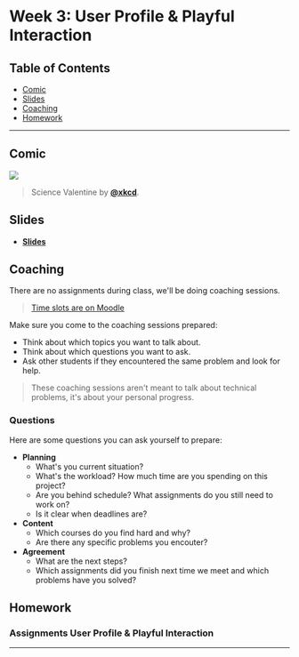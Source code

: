<!--lint disable no-html-->

# Week 3: User Profile & Playful Interaction

## Table of Contents

*   [Comic](#comic)
*   [Slides](#slides)
*   [Coaching](#coaching)
*   [Homework](#homework)

---

## Comic

[![][comic-cover]][comic-link]

> Science Valentine by [**@xkcd**][comic-author].

## Slides

*   [**Slides**][slides-lab]

## Coaching

There are no assignments during class, we'll be doing coaching sessions. 

> [Time slots are on Moodle](https://moodle.cmd.hva.nl/course/view.php?id=625)

Make sure you come to the coaching sessions prepared: 

* Think about which topics you want to talk about.
* Think about which questions you want to ask.
* Ask other students if they encountered the same problem and look for help.

> These coaching sessions aren't meant to talk about technical problems, it's about your personal progress.

### Questions
Here are some questions you can ask yourself to prepare:

* **Planning**
  * What's you current situation?
  * What's the workload? How much time are you spending on this project?
  * Are you behind schedule? What assignments do you still need to work on?
  * Is it clear when deadlines are?
* **Content**
  * Which courses do you find hard and why?
  * Are there any specific problems you encouter?
* **Agreement**
  * What are the next steps?
  * Which assignments did you finish next time we meet and which problems have you solved?

## Homework

### Assignments User Profile & Playful Interaction

---

[bugs]: readme.md#bugs

[comic-cover]: https://imgs.xkcd.com/comics/science_valentine.png

[comic-link]: https://xkcd.com/701/

[comic-author]: https://xkcd.com

[slides-lab]: https://docs.google.com/presentation/d/1Jaq86Wo5qQkVzeJX2ZY1JoL8T5Lvfq4A7hC01sLNjUM/edit?usp=sharing

[w2lab]: week-2.md#lab

[s1]: readme.md#subgoal-1

[s2]: readme.md#subgoal-2

[s3]: readme.md#subgoal-3

[s4]: readme.md#subgoal-4

[moodle-be]: https://moodle.cmd.hva.nl/course/view.php?id=431

[cowsay]: https://github.com/piuccio/cowsay
